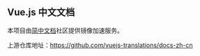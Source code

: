 ## Vue.js 中文文档

本项目由[简中文档](https://www.zhcndoc.com/)社区提供镜像加速服务。

上游仓库地址：https://github.com/vuejs-translations/docs-zh-cn
